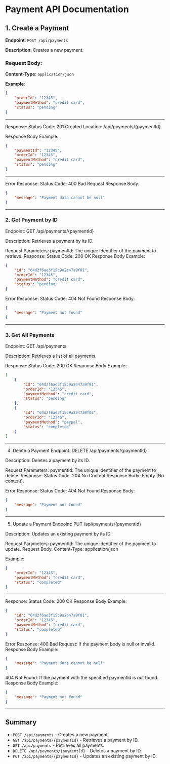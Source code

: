# Payment API Documentation

## 1. Create a Payment
**Endpoint**: `POST /api/payments`

**Description**: Creates a new payment.

### Request Body:
**Content-Type**: `application/json`

**Example**:
```json
{
    "orderId": "12345",
    "paymentMethod": "credit card",
    "status": "pending"
}
```
---
Response:
Status Code: 201 Created
Location: /api/payments/{paymentId}

Response Body Example:

```json
{
    "paymentId": "12345",
    "orderId": "12345",
    "paymentMethod": "credit card",
    "status": "pending"
}
```
---
Error Response:
Status Code: 400 Bad Request
Response Body:
```json
{
    "message": "Payment data cannot be null"
}
```
---
### 2. Get Payment by ID
Endpoint: GET /api/payments/{paymentId}

Description: Retrieves a payment by its ID.

Request Parameters:
paymentId: The unique identifier of the payment to retrieve.
Response:
Status Code: 200 OK
Response Body Example:
```json
{
    "id": "64d2f6ae3f15c9a2e47a9f01",
    "orderId": "12345",
    "paymentMethod": "credit card",
    "status": "pending"
}
```
Error Response:
Status Code: 404 Not Found
Response Body:
```json
{
    "message": "Payment not found"
}
```
---
### 3. Get All Payments
Endpoint: GET /api/payments

Description: Retrieves a list of all payments.

Response:
Status Code: 200 OK
Response Body Example:
```json
[
    {
        "id": "64d2f6ae3f15c9a2e47a9f01",
        "orderId": "12345",
        "paymentMethod": "credit card",
        "status": "pending"
    },
    {
        "id": "64d2f6ae3f15c9a2e47a9f02",
        "orderId": "12346",
        "paymentMethod": "paypal",
        "status": "completed"
    }
]
```
---
4. Delete a Payment
Endpoint: DELETE /api/payments/{paymentId}

Description: Deletes a payment by its ID.

Request Parameters:
paymentId: The unique identifier of the payment to delete.
Response:
Status Code: 204 No Content
Response Body: Empty (No content).

Error Response:
Status Code: 404 Not Found
Response Body:
```json
{
    "message": "Payment not found"
}
```
---
5. Update a Payment
Endpoint: PUT /api/payments/{paymentId}

Description: Updates an existing payment by its ID.

Request Parameters:
paymentId: The unique identifier of the payment to update.
Request Body:
Content-Type: application/json

Example:
```json
{
    "orderId": "12345",
    "paymentMethod": "credit card",
    "status": "completed"
}
```
---
Response:
Status Code: 200 OK
Response Body Example:
```json
{
    "id": "64d2f6ae3f15c9a2e47a9f01",
    "orderId": "12345",
    "paymentMethod": "credit card",
    "status": "completed"
}
```
Error Response:
400 Bad Request: If the payment body is null or invalid.
Response Body Example:
```json
{
    "message": "Payment data cannot be null"
}
```
404 Not Found: If the payment with the specified paymentId is not found.
Response Body Example:
```json
{
    "message": "Payment not found"
}
```
---
## Summary  
- `POST /api/payments` - Creates a new payment.  
- `GET /api/payments/{paymentId}` - Retrieves a payment by ID.  
- `GET /api/payments` - Retrieves all payments.  
- `DELETE /api/payments/{paymentId}` - Deletes a payment by ID.  
- `PUT /api/payments/{paymentId}` - Updates an existing payment by ID.


